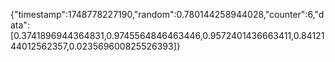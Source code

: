 {"timestamp":1748778227190,"random":0.780144258944028,"counter":6,"data":[0.3741896944364831,0.9745564846463446,0.9572401436663411,0.8412144012562357,0.023569600825526393]}
